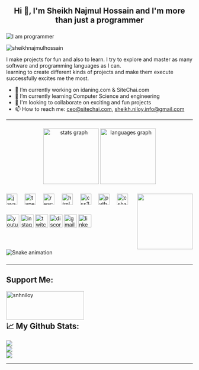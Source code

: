 

<h2 align="center">Hi 👋, I'm Sheikh Najmul Hossain and I'm more than just a programmer</h2>
<h3 align="center"></h3>

 ![I am programmer](https://raw.githubusercontent.com/abhisheknaiidu/abhisheknaiidu/master/code.gif) 


<p align="left"> <img src="https://komarev.com/ghpvc/?username=sheikhnajmulhossain&label=Profile%20views&color=0e75b6&style=flat" alt="sheikhnajmulhossain" /> </p>

I make projects for fun and also to learn. I try to explore and master as many software and programming languages as I can. <br>
learning  to create different kinds of projects and make them execute successfully excites me the most.




- 🔭 I’m currently working on idaning.com & SiteChai.com 
- 🌱 I’m currently learning Computer Science and engineering
- 👯 I'm looking to collaborate on exciting and fun projects
- 📫 How to reach me: ceo@sitechai.com, sheikh.niloy.info@gmail.com


<!--
<h3 align="left">Connect with me:</h3>
<p align="left">
<a href="https://twitter.com/sheikhnhniloy" target="blank"><img align="center" src="https://raw.githubusercontent.com/rahuldkjain/github-profile-readme-generator/master/src/images/icons/Social/twitter.svg" alt="sheikhnhniloy" height="30" width="40" /></a>
<a href="https://linkedin.com/in/sheikhnajmulhossain" target="blank"><img align="center" src="https://raw.githubusercontent.com/rahuldkjain/github-profile-readme-generator/master/src/images/icons/Social/linked-in-alt.svg" alt="sheikhnajmulhossain" height="30" width="40" /></a>
<a href="https://fb.com/sheikhnajmulhossainniloy" target="blank"><img align="center" src="https://raw.githubusercontent.com/rahuldkjain/github-profile-readme-generator/master/src/images/icons/Social/facebook.svg" alt="sheikhnajmulhossainniloy" height="30" width="40" /></a>
<a href="https://instagram.com/snh_niloy" target="blank"><img align="center" src="https://raw.githubusercontent.com/rahuldkjain/github-profile-readme-generator/master/src/images/icons/Social/instagram.svg" alt="snh_niloy" height="30" width="40" /></a>
<a href="https://www.hackerrank.com/sheikhnajmulhos1" target="blank"><img align="center" src="https://raw.githubusercontent.com/rahuldkjain/github-profile-readme-generator/master/src/images/icons/Social/hackerrank.svg" alt="sheikhnajmulhos1" height="30" width="40" /></a>
<a href="https://discord.gg/nj.niloy#4163" target="blank"><img align="center" src="https://raw.githubusercontent.com/rahuldkjain/github-profile-readme-generator/master/src/images/icons/Social/discord.svg" alt="nj.niloy#4163" height="30" width="40" /></a>
</p>
-->
-----------------------------------------------------
###

<div align="center">
  <img src="https://github-readme-stats.vercel.app/api?username=maurodesouza&hide_title=false&hide_rank=false&show_icons=true&include_all_commits=true&count_private=true&disable_animations=false&theme=dracula&locale=en&hide_border=false" height="150" alt="stats graph"  />
  <img src="https://github-readme-stats.vercel.app/api/top-langs?username=maurodesouza&locale=en&hide_title=false&layout=compact&card_width=320&langs_count=5&theme=dracula&hide_border=false" height="150" alt="languages graph"  />
</div>

###

<img align="right" height="150" src="https://i.imgflip.com/65efzo.gif"  />

###

<div align="left">
  <img src="https://cdn.jsdelivr.net/gh/devicons/devicon/icons/javascript/javascript-original.svg" height="30" alt="javascript logo"  />
  <img width="12" />
  <img src="https://cdn.jsdelivr.net/gh/devicons/devicon/icons/typescript/typescript-original.svg" height="30" alt="typescript logo"  />
  <img width="12" />
  <img src="https://cdn.jsdelivr.net/gh/devicons/devicon/icons/react/react-original.svg" height="30" alt="react logo"  />
  <img width="12" />
  <img src="https://cdn.jsdelivr.net/gh/devicons/devicon/icons/html5/html5-original.svg" height="30" alt="html5 logo"  />
  <img width="12" />
  <img src="https://cdn.jsdelivr.net/gh/devicons/devicon/icons/css3/css3-original.svg" height="30" alt="css3 logo"  />
  <img width="12" />
  <img src="https://cdn.jsdelivr.net/gh/devicons/devicon/icons/python/python-original.svg" height="30" alt="python logo"  />
  <img width="12" />
  <img src="https://cdn.jsdelivr.net/gh/devicons/devicon/icons/csharp/csharp-original.svg" height="30" alt="csharp logo"  />
</div>

###

<div align="left">
  <img src="https://img.shields.io/static/v1?message=Youtube&logo=youtube&label=&color=FF0000&logoColor=white&labelColor=&style=for-the-badge" height="35" alt="youtube logo"  />
  <img src="https://img.shields.io/static/v1?message=Instagram&logo=instagram&label=&color=E4405F&logoColor=white&labelColor=&style=for-the-badge" height="35" alt="instagram logo"  />
  <img src="https://img.shields.io/static/v1?message=Twitch&logo=twitch&label=&color=9146FF&logoColor=white&labelColor=&style=for-the-badge" height="35" alt="twitch logo"  />
  <img src="https://img.shields.io/static/v1?message=Discord&logo=discord&label=&color=7289DA&logoColor=white&labelColor=&style=for-the-badge" height="35" alt="discord logo"  />
  <img src="https://img.shields.io/static/v1?message=Gmail&logo=gmail&label=&color=D14836&logoColor=white&labelColor=&style=for-the-badge" height="35" alt="gmail logo"  />
  <img src="https://img.shields.io/static/v1?message=LinkedIn&logo=linkedin&label=&color=0077B5&logoColor=white&labelColor=&style=for-the-badge" height="35" alt="linkedin logo"  />
</div>

###

<br clear="both">

<img src="https://raw.githubusercontent.com/maurodesouza/maurodesouza/output/snake.svg" alt="Snake animation" />

###


------------------------------------------------




<h2 align="left">Support Me:</h2>
<!-- <p><a href="https://www.buymeacoffee.com/sheikhnajmX"> <img align="left" src="https://cdn.buymeacoffee.com/buttons/v2/default-yellow.png" height="50" width="210" alt="sheikhnajmX" /></a></p><br><br> -->
<p><a href="https://www.paypal.me/snhniloy"> <img align="left" src="https://lavendercottagecattery.co.uk/wp-content/uploads/2022/10/CITYPNG.COMDownload-PayPal-Yellow-Payment-Button-PNG-2100x770-2.png" height="77" width="210" alt="snhniloy" /></a></p><br><br><br>


<h2 align="left"> 📈 My Github Stats:</h2>
<!--
![](https://github-readme-stats.vercel.app/api?username=sheikhnajmulhossain&theme=react&hide_border=false&include_all_commits=false&count_private=false)<br/>
![](https://github-readme-streak-stats.herokuapp.com/?user=sheikhnajmulhossain&theme=react&hide_border=false)<br/>
![](https://github-readme-stats.vercel.app/api/top-langs/?username=sheikhnajmulhossain&theme=react&hide_border=false&include_all_commits=false&count_private=false&layout=compact)
-->

![](https://github-readme-stats.vercel.app/api?username=sheikhnajmulhossain&theme=nord&hide_border=true&include_all_commits=true&count_private=false)<br/>
![](https://github-readme-streak-stats.herokuapp.com/?user=sheikhnajmulhossain&theme=nord&hide_border=true)<br/>
![](https://github-readme-stats.vercel.app/api/top-langs/?username=sheikhnajmulhossain&theme=nord&hide_border=true&include_all_commits=true&count_private=false&layout=compact)

---
  
